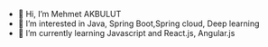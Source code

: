 - 👋 Hi, I’m Mehmet AKBULUT
- 👀 I’m interested in Java, Spring Boot,Spring cloud, Deep learning
- 🌱 I’m currently learning Javascript and React.js, Angular.js

